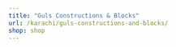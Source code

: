 ```yaml
---
title: "Guls Constructions & Blocks"
url: /karachi/guls-constructions-and-blocks/
shop: shop
---
```


